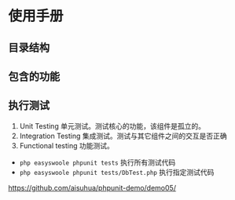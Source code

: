 # 使用手册

## 目录结构


## 包含的功能


## 执行测试

1. Unit Testing 单元测试。测试核心的功能，该组件是孤立的。
2. Integration Testing 集成测试。测试与其它组件之间的交互是否正确
3. Functional testing 功能测试。

* `php easyswoole phpunit tests` 执行所有测试代码
* `php easyswoole phpunit tests/DbTest.php` 执行指定测试代码


https://github.com/aisuhua/phpunit-demo/demo05/